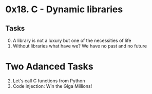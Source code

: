 # 0x18. C - Dynamic libraries



##      Tasks
0. A library is not a luxury but one of the necessities of life 
1. Without libraries what have we? We have no past and no future 
#      Two Adanced Tasks
2. Let's call C functions from Python 
3. Code injection: Win the Giga Millions! 

